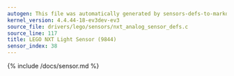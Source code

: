 ```yaml
---
autogen: This file was automatically generated by sensors-defs-to-markdown.py
kernel_version: 4.4.44-18-ev3dev-ev3
source_file: drivers/lego/sensors/nxt_analog_sensor_defs.c
source_line: 117
title: LEGO NXT Light Sensor (9844)
sensor_index: 38
---
```


{% include /docs/sensor.md %}
